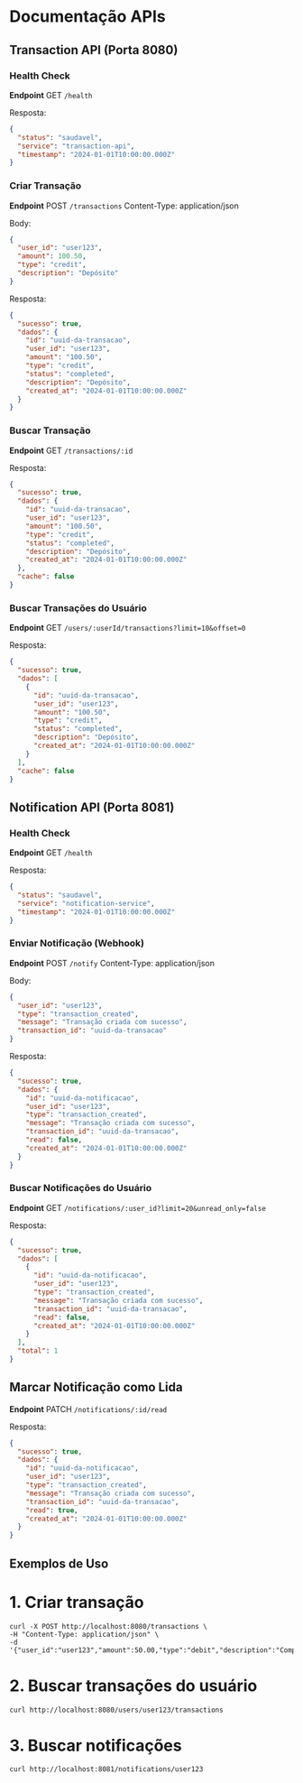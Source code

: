 # Documentação APIs

## Transaction API (Porta 8080)

### Health Check

**Endpoint** GET `/health`

Resposta:
```json
{
  "status": "saudavel",
  "service": "transaction-api",
  "timestamp": "2024-01-01T10:00:00.000Z"
}
```

### Criar Transação

**Endpoint** POST `/transactions`
Content-Type: application/json

Body:

```json
{
  "user_id": "user123",
  "amount": 100.50,
  "type": "credit",
  "description": "Depósito"
}
```

Resposta:
```json
{
  "sucesso": true,
  "dados": {
    "id": "uuid-da-transacao",
    "user_id": "user123",
    "amount": "100.50",
    "type": "credit",
    "status": "completed",
    "description": "Depósito",
    "created_at": "2024-01-01T10:00:00.000Z"
  }
}
````


### Buscar Transação

**Endpoint** GET `/transactions/:id`

Resposta:
```json
{
  "sucesso": true,
  "dados": {
    "id": "uuid-da-transacao",
    "user_id": "user123",
    "amount": "100.50",
    "type": "credit",
    "status": "completed",
    "description": "Depósito",
    "created_at": "2024-01-01T10:00:00.000Z"
  },
  "cache": false
}
```

### Buscar Transações do Usuário

**Endpoint** GET `/users/:userId/transactions?limit=10&offset=0`

Resposta:
```json
{
  "sucesso": true,
  "dados": [
    {
      "id": "uuid-da-transacao",
      "user_id": "user123",
      "amount": "100.50",
      "type": "credit",
      "status": "completed",
      "description": "Depósito",
      "created_at": "2024-01-01T10:00:00.000Z"
    }
  ],
  "cache": false
}
```

## Notification API (Porta 8081)

### Health Check
**Endpoint** GET `/health`

Resposta:
```json
{
  "status": "saudavel",
  "service": "notification-service",
  "timestamp": "2024-01-01T10:00:00.000Z"
}
```

### Enviar Notificação (Webhook)
**Endpoint** POST `/notify`
Content-Type: application/json

Body:
```json
{
  "user_id": "user123",
  "type": "transaction_created",
  "message": "Transação criada com sucesso",
  "transaction_id": "uuid-da-transacao"
}
```

Resposta:
```json
{
  "sucesso": true,
  "dados": {
    "id": "uuid-da-notificacao",
    "user_id": "user123",
    "type": "transaction_created",
    "message": "Transação criada com sucesso",
    "transaction_id": "uuid-da-transacao",
    "read": false,
    "created_at": "2024-01-01T10:00:00.000Z"
  }
}
```

### Buscar Notificações do Usuário
**Endpoint** GET `/notifications/:user_id?limit=20&unread_only=false`

Resposta:
```json
{
  "sucesso": true,
  "dados": [
    {
      "id": "uuid-da-notificacao",
      "user_id": "user123",
      "type": "transaction_created",
      "message": "Transação criada com sucesso",
      "transaction_id": "uuid-da-transacao",
      "read": false,
      "created_at": "2024-01-01T10:00:00.000Z"
    }
  ],
  "total": 1
}
```

## Marcar Notificação como Lida
**Endpoint** PATCH `/notifications/:id/read`

Resposta:
```json
{
  "sucesso": true,
  "dados": {
    "id": "uuid-da-notificacao",
    "user_id": "user123",
    "type": "transaction_created",
    "message": "Transação criada com sucesso",
    "transaction_id": "uuid-da-transacao",
    "read": true,
    "created_at": "2024-01-01T10:00:00.000Z"
  }
}
```

## Exemplos de Uso
# 1. Criar transação
```
curl -X POST http://localhost:8080/transactions \
-H "Content-Type: application/json" \
-d '{"user_id":"user123","amount":50.00,"type":"debit","description":"Compra"}'
```

# 2. Buscar transações do usuário
```
curl http://localhost:8080/users/user123/transactions
```

# 3. Buscar notificações
```
curl http://localhost:8081/notifications/user123
```
